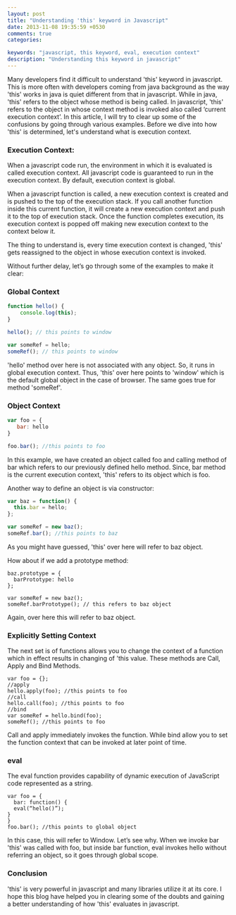 ```yaml
---
layout: post
title: "Understanding 'this' keyword in Javascript"
date: 2013-11-08 19:35:59 +0530
comments: true
categories:

keywords: "javascript, this keyword, eval, execution context"
description: "Understanding this keyword in javascript"
---
```


Many developers find it difficult to understand 'this' keyword in javascript. This is more often with developers coming from java background as the way 'this' works in java is quiet different from that in javascript. While in java, 'this' refers to the object whose method is being called. In javascript, 'this' refers to the object in whose context method is invoked also called ‘current execution context’. In this article, I will try to clear up some of the confusions by going through various examples. Before we dive into how 'this' is determined, let's understand what is execution context.

### Execution Context: ###
When a javascript code run, the environment in which it is evaluated is called execution context.
All javascript code is guaranteed to run in the execution context. By default, execution context
is global.

When a javascript function is called, a new execution context is created and is pushed
to the top of the execution stack. If you call another function inside this current function, it
will create a new execution context and  push it to the top of execution stack. Once the
function completes execution, its execution context is popped off making new execution
context to the context below it.

The thing to understand is, every time execution context is changed, 'this' gets reassigned to the object in whose
execution context is invoked.

Without further delay, let’s go through some of the examples to make it clear:

### Global Context ###
``` javascript
function hello() {
	console.log(this);
}

hello(); // this points to window

var someRef = hello;
someRef(); // this points to window
```
'hello' method over here is not associated with any object. So, it runs in global execution context. Thus, 'this' over here points to 'window' which is the default global object in the case of browser.
The same goes true for method 'someRef'.

### Object Context ###
``` javascript
var foo = {
   bar: hello
}

foo.bar(); //this points to foo
```
In this example, we have created an object called foo and calling method of bar which refers to our previously defined hello method. Since, bar method is the current execution context, 'this' refers to its object which is foo.

Another way to define an object is via constructor:
``` javascript
var baz = function() {
  this.bar = hello;
};

var someRef = new baz();
someRef.bar(); //this points to baz
```
As you might have guessed, 'this' over here will refer to baz object.

How about if we add a prototype method:
```
baz.prototype = {
  barPrototype: hello
};

var someRef = new baz();
someRef.barPrototype(); // this refers to baz object
```
Again, over here this will refer to baz object.

### Explicitly Setting Context ###

The next set is of functions allows you to change the context of a function which in effect results in changing of 'this value. These methods are Call, Apply and Bind Methods.
```
var foo = {};
//apply
hello.apply(foo); //this points to foo
//call
hello.call(foo); //this points to foo
//bind
var someRef = hello.bind(foo);
someRef(); //this points to foo
```

Call and apply immediately invokes the function. While bind allow you to set the function context that can be invoked at later point of time.

### eval ###
The eval function provides capability of dynamic execution of JavaScript code represented as a string.
```
var foo = {
  bar: function() {
  eval(“hello()”);
}
}
foo.bar(); //this points to global object
```
In this case, this will refer to Window. Let’s see why. When we invoke bar 'this' was called with foo,
but inside bar function, eval invokes hello without referring an object, so it goes through global scope.

### Conclusion ###

'this' is very powerful in javascript and many libraries utilize it at its core. I hope this blog have helped you in clearing some of the doubts and gaining a better understanding of how 'this' evaluates in javascript.
